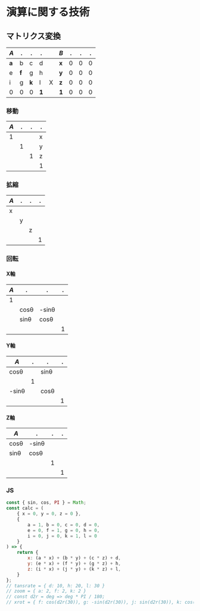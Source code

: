 # 演算に関する技術
## マトリクス変換

|_A_|.|.|.||_B_|.|.|.|
|-|-|-|-|-|-|-|-|-|
|**a**|b|c|d||**x**|0|0|0|
|e|**f**|g|h||**y**|0|0|0|
|i|g|**k**|l|X|**z**|0|0|0|
|0|0|0|**1**||**1**|0|0|0|

### 移動
|_A_|.|.|.|
|-|-|-|-|
|1|||x|
||1||y|
|||1|z|
||||1|

### 拡縮
|_A_|.|.|.|
|-|-|-|-|
|x||||
||y|||
|||z||
||||1|

### 回転
#### X軸
|_A_|.|.|.|
|-|-|-|-|
|1||||
||cosθ|-sinθ||
||sinθ|cosθ||
||||1|

#### Y軸
|_A_|.|.|.|
|-|-|-|-|
|cosθ||sinθ||
||1|||
|-sinθ||cosθ||
||||1|

#### Z軸
|_A_|.|.|.|
|-|-|-|-|
|cosθ|-sinθ|||
|sinθ|cosθ|||
|||1||
||||1|

### JS
```js
const { sin, cos, PI } = Math;
const calc = (
    { x = 0, y = 0, z = 0 },
    {
        a = 1, b = 0, c = 0, d = 0,
        e = 0, f = 1, g = 0, h = 0,
        i = 0, j = 0, k = 1, l = 0
    }
) => {
    return {
        x: (a * x) + (b * y) + (c * z) + d,
        y: (e * x) + (f * y) + (g * z) + h,
        z: (i * x) + (j * y) + (k * z) + l,
    }
};
// tansrate = { d: 10, h: 20, l: 30 }
// zoom = { a: 2, f: 2, k: 2 }
// const d2r = deg => deg * PI / 180;
// xrot = { f: cos(d2r(30)), g: -sin(d2r(30)), j: sin(d2r(30)), k: cos(d2r(30)) }
```
